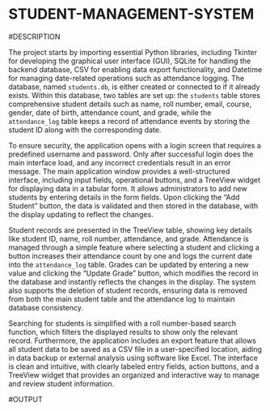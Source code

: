 # STUDENT-MANAGEMENT-SYSTEM

#DESCRIPTION

The project starts by importing essential Python libraries, including Tkinter for developing the graphical user interface (GUI), SQLite for handling the backend database, CSV for enabling data export functionality, and Datetime for managing date-related operations such as attendance logging. The database, named `students.db`, is either created or connected to if it already exists. Within this database, two tables are set up: the `students` table stores comprehensive student details such as name, roll number, email, course, gender, date of birth, attendance count, and grade, while the `attendance_log` table keeps a record of attendance events by storing the student ID along with the corresponding date.

To ensure security, the application opens with a login screen that requires a predefined username and password. Only after successful login does the main interface load, and any incorrect credentials result in an error message. The main application window provides a well-structured interface, including input fields, operational buttons, and a TreeView widget for displaying data in a tabular form. It allows administrators to add new students by entering details in the form fields. Upon clicking the “Add Student” button, the data is validated and then stored in the database, with the display updating to reflect the changes.

Student records are presented in the TreeView table, showing key details like student ID, name, roll number, attendance, and grade. Attendance is managed through a simple feature where selecting a student and clicking a button increases their attendance count by one and logs the current date into the `attendance_log` table. Grades can be updated by entering a new value and clicking the “Update Grade” button, which modifies the record in the database and instantly reflects the changes in the display. The system also supports the deletion of student records, ensuring data is removed from both the main student table and the attendance log to maintain database consistency.

Searching for students is simplified with a roll number-based search function, which filters the displayed results to show only the relevant record. Furthermore, the application includes an export feature that allows all student data to be saved as a CSV file in a user-specified location, aiding in data backup or external analysis using software like Excel. The interface is clean and intuitive, with clearly labeled entry fields, action buttons, and a TreeView widget that provides an organized and interactive way to manage and review student information.

#OUTPUT

